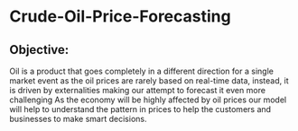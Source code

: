 # Crude-Oil-Price-Forecasting
## Objective:
Oil is a product that goes completely in a different direction for a single market event as
the oil prices are rarely based on real-time data, instead, it is driven by externalities
making our attempt to forecast it even more challenging
As the economy will be highly affected by oil prices our model will help to understand
the pattern in prices to help the customers and businesses to make smart decisions.
